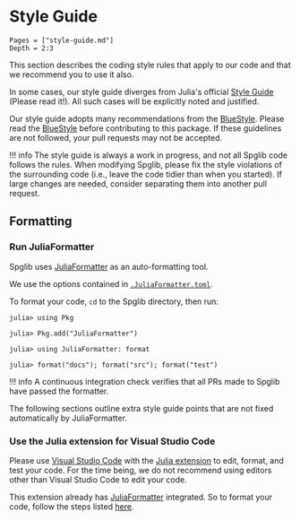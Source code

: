 # Style Guide

```@contents
Pages = ["style-guide.md"]
Depth = 2:3
```

This section describes the coding style rules that apply to our code and that
we recommend you to use it also.

In some cases, our style guide diverges from Julia's official
[Style Guide](https://docs.julialang.org/en/v1/manual/style-guide/) (Please read it!).
All such cases will be explicitly noted and justified.

Our style guide adopts many recommendations from the
[BlueStyle](https://github.com/invenia/BlueStyle).
Please read the [BlueStyle](https://github.com/invenia/BlueStyle)
before contributing to this package.
If these guidelines are not followed, your pull requests may not be accepted.

!!! info
    The style guide is always a work in progress, and not all Spglib code
    follows the rules. When modifying Spglib, please fix the style violations
    of the surrounding code (i.e., leave the code tidier than when you
    started). If large changes are needed, consider separating them into
    another pull request.

## Formatting

### Run JuliaFormatter

Spglib uses [JuliaFormatter](https://github.com/domluna/JuliaFormatter.jl) as
an auto-formatting tool.

We use the options contained in [`.JuliaFormatter.toml`](https://github.com/singularitti/Spglib.jl/blob/main/.JuliaFormatter.toml).

To format your code, `cd` to the Spglib directory, then run:

```julia-repl
julia> using Pkg

julia> Pkg.add("JuliaFormatter")

julia> using JuliaFormatter: format

julia> format("docs"); format("src"); format("test")
```

!!! info
    A continuous integration check verifies that all PRs made to Spglib have
    passed the formatter.

The following sections outline extra style guide points that are not fixed
automatically by JuliaFormatter.

### Use the Julia extension for Visual Studio Code

Please use [Visual Studio Code](https://code.visualstudio.com/) with the
[Julia extension](https://marketplace.visualstudio.com/items?itemName=julialang.language-julia)
to edit, format, and test your code.
For the time being, we do not recommend using editors other than Visual Studio Code to edit your code.

This extension already has [JuliaFormatter](https://github.com/domluna/JuliaFormatter.jl)
integrated. So to format your code, follow the steps listed
[here](https://www.julia-vscode.org/docs/stable/userguide/formatter/).

